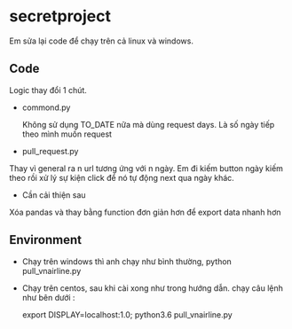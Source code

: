 # secretproject

Em sửa lại code để chạy trên cả linux và windows.

## Code
Logic thay đổi 1 chút.
- commond.py

  Không sử dụng TO_DATE nữa mà dùng request days. Là số ngày tiếp theo mình muốn request
  
 - pull_request.py
 
  Thay vì general ra n url tương ứng với n ngày. Em đi kiếm button ngày kiếm theo rồi xử lý sự kiện click để nó tự động next qua ngày khác.
  
 - Cần cải thiện sau
 
  Xóa pandas và thay bằng function đơn giản hơn để export data nhanh hơn

## Environment
- Chạy trên windows thì anh chạy như bình thường, python pull_vnairline.py
- Chạy trên centos, sau khi cài xong như trong hướng dẫn. chạy câu lệnh như bên dưới : 
  
  export DISPLAY=localhost:1.0; python3.6 pull_vnairline.py
